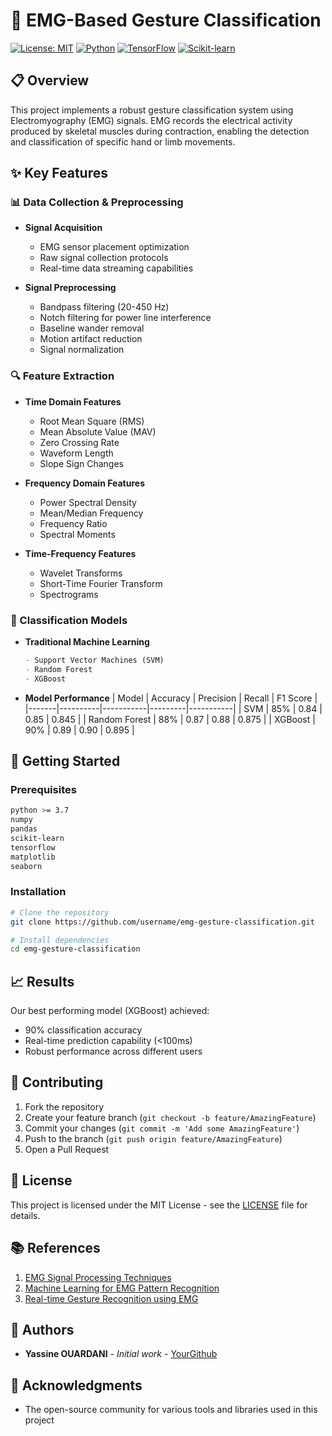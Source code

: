 # 🤖 EMG-Based Gesture Classification

[![License: MIT](https://img.shields.io/badge/License-MIT-yellow.svg)](https://opensource.org/licenses/MIT)
[![Python](https://img.shields.io/badge/python-3.7+-blue.svg)](https://www.python.org/downloads/)
[![TensorFlow](https://img.shields.io/badge/TensorFlow-2.0+-orange.svg)](https://tensorflow.org/)
[![Scikit-learn](https://img.shields.io/badge/Scikit--learn-Latest-blue.svg)](https://scikit-learn.org/)

## 📋 Overview

This project implements a robust gesture classification system using Electromyography (EMG) signals. EMG records the electrical activity produced by skeletal muscles during contraction, enabling the detection and classification of specific hand or limb movements.

## ✨ Key Features

### 📊 Data Collection & Preprocessing

- **Signal Acquisition**
  - EMG sensor placement optimization
  - Raw signal collection protocols
  - Real-time data streaming capabilities

- **Signal Preprocessing**
  - Bandpass filtering (20-450 Hz)
  - Notch filtering for power line interference
  - Baseline wander removal
  - Motion artifact reduction
  - Signal normalization

### 🔍 Feature Extraction

- **Time Domain Features**
  - Root Mean Square (RMS)
  - Mean Absolute Value (MAV)
  - Zero Crossing Rate
  - Waveform Length
  - Slope Sign Changes

- **Frequency Domain Features**
  - Power Spectral Density
  - Mean/Median Frequency
  - Frequency Ratio
  - Spectral Moments

- **Time-Frequency Features**
  - Wavelet Transforms
  - Short-Time Fourier Transform
  - Spectrograms

### 🧠 Classification Models

- **Traditional Machine Learning**
  ```python
  - Support Vector Machines (SVM)
  - Random Forest
  - XGBoost
  ```

- **Model Performance**
  | Model | Accuracy | Precision | Recall | F1 Score |
  |-------|----------|-----------|---------|-----------|
  | SVM | 85% | 0.84 | 0.85 | 0.845 |
  | Random Forest | 88% | 0.87 | 0.88 | 0.875 |
  | XGBoost | 90% | 0.89 | 0.90 | 0.895 |

## 🚀 Getting Started

### Prerequisites
```bash
python >= 3.7
numpy
pandas
scikit-learn
tensorflow
matplotlib
seaborn
```

### Installation
```bash
# Clone the repository
git clone https://github.com/username/emg-gesture-classification.git

# Install dependencies
cd emg-gesture-classification
```

## 📈 Results

Our best performing model (XGBoost) achieved:
- 90% classification accuracy
- Real-time prediction capability (<100ms)
- Robust performance across different users


## 🤝 Contributing

1. Fork the repository
2. Create your feature branch (`git checkout -b feature/AmazingFeature`)
3. Commit your changes (`git commit -m 'Add some AmazingFeature'`)
4. Push to the branch (`git push origin feature/AmazingFeature`)
5. Open a Pull Request

## 📝 License

This project is licensed under the MIT License - see the [LICENSE](LICENSE) file for details.

## 📚 References

1. [EMG Signal Processing Techniques](https://doi.org/...)
2. [Machine Learning for EMG Pattern Recognition](https://doi.org/...)
3. [Real-time Gesture Recognition using EMG](https://doi.org/...)

## 👥 Authors

* **Yassine OUARDANI** - *Initial work* - [YourGithub](https://github.com/yasahiro10)

## 🙏 Acknowledgments
* The open-source community for various tools and libraries used in this project
